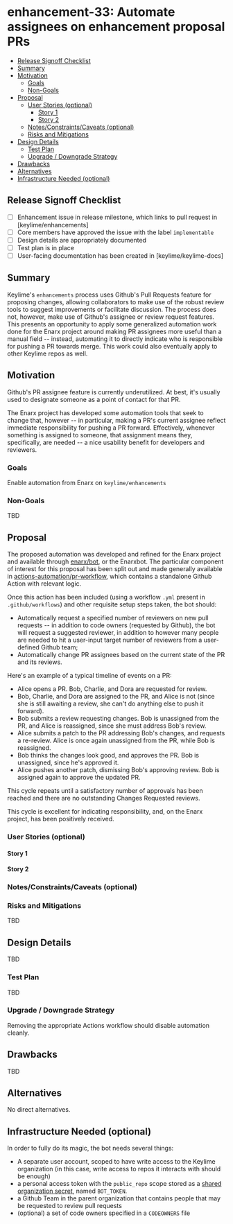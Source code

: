 <!--
**Note:** When your enhancement is complete, all of these comment blocks should be removed.

To get started with this template:

- [ ] **Create an issue in keylime/enhancements**
  When filing an enhancement tracking issue, please ensure to complete all
  fields in that template.  One of the fields asks for a link to the enhancement.  You
  can leave that blank until this enhancement is made a pull request, and then
  go back to the enhancement and add the link.
- [ ] **Make a copy of this template.**
 name it `NNNN-short-descriptive-title`, where `NNNN` is the issue number (with no
  leading-zero padding) assigned to your enhancement above.
- [ ] **Fill out this file as best you can.**
  At minimum, you should fill in the "Summary", and "Motivation" sections.
  These should be easy if you've preflighted the idea of the enhancement with the
  appropriate SIG(s).
- [ ] **Merge early and iterate.**
  Avoid getting hung up on specific details and instead aim to get the goals of
  the enhancement clarified and merged quickly.  The best way to do this is to just
  start with the high-level sections and fill out details incrementally in
  subsequent PRs.
-->
# enhancement-33: Automate assignees on enhancement proposal PRs

<!--
This is the title of your enhancement.  Keep it short, simple, and descriptive.  A good
title can help communicate what the enhancement is and should be considered as part of
any review.
-->

<!--
A table of contents is helpful for quickly jumping to sections of a enhancement and for
highlighting any additional information provided beyond the standard enhancement
template.
-->

<!-- toc -->
- [Release Signoff Checklist](#release-signoff-checklist)
- [Summary](#summary)
- [Motivation](#motivation)
  - [Goals](#goals)
  - [Non-Goals](#non-goals)
- [Proposal](#proposal)
  - [User Stories (optional)](#user-stories-optional)
    - [Story 1](#story-1)
    - [Story 2](#story-2)
  - [Notes/Constraints/Caveats (optional)](#notesconstraintscaveats-optional)
  - [Risks and Mitigations](#risks-and-mitigations)
- [Design Details](#design-details)
  - [Test Plan](#test-plan)
  - [Upgrade / Downgrade Strategy](#upgrade--downgrade-strategy)
- [Drawbacks](#drawbacks)
- [Alternatives](#alternatives)
- [Infrastructure Needed (optional)](#infrastructure-needed-optional)
<!-- /toc -->

## Release Signoff Checklist

<!--
**ACTION REQUIRED:** In order to merge code into a release, there must be an
issue in [keylime/enhancements] referencing this enhancement and targeting a release**.

For enhancements that make changes to code or processes/procedures in core
Keylime i.e., [keylime/keylime], we require the following Release
Signoff checklist to be completed.

Check these off as they are completed for the Release Team to track. These
checklist items _must_ be updated for the enhancement to be released.
-->

- [ ] Enhancement issue in release milestone, which links to pull request in [keylime/enhancements]
- [ ] Core members have approved the issue with the label `implementable`
- [ ] Design details are appropriately documented
- [ ] Test plan is in place
- [ ] User-facing documentation has been created in [keylime/keylime-docs]

<!--
**Note:** This checklist is iterative and should be reviewed and updated every time this enhancement is being considered for a milestone.
-->

## Summary

<!--
This section is incredibly important for producing high quality user-focused
documentation such as release notes or a development roadmap.  It should be
possible to collect this information before implementation begins in order to
avoid requiring implementers to split their attention between writing release
notes and implementing the feature itself. Reviewers
should help to ensure that the tone and content of the `Summary` section is
useful for a wide audience.

A good summary is probably at least a paragraph in length.
-->
Keylime's `enhancements` process uses Github's Pull Requests feature for proposing changes, allowing collaborators to make use of the robust review tools to suggest improvements or facilitate discussion. The process does not, however, make use of Github's assignee or review request features. This presents an opportunity to apply some generalized automation work done for the Enarx project around making PR assignees more useful than a manual field -- instead, automating it to directly indicate who is responsible for pushing a PR towards merge. This work could also eventually apply to other Keylime repos as well.

## Motivation

<!--
This section is for explicitly listing the motivation, goals and non-goals of
this enhancement.  Describe why the change is important and the benefits to users.
-->
Github's PR assignee feature is currently underutilized. At best, it's usually used to designate someone as a point of contact for that PR.

The Enarx project has developed some automation tools that seek to change that, however -- in particular, making a PR's current assignee reflect immediate responsibility for pushing a PR forward. Effectively, whenever something is assigned to someone, that assignment means they, specifically, are needed -- a nice usability benefit for developers and reviewers.


### Goals

<!--
List the specific goals of the enhancement.  What is it trying to achieve?  How will we
know that this has succeeded?
-->
Enable automation from Enarx on `keylime/enhancements`

### Non-Goals

<!--
What is out of scope for this enhancement?  Listing non-goals helps to focus discussion
and make progress.
-->
TBD

## Proposal

<!--
This is where we get down to the specifics of what the proposal actually is.
This should have enough detail that reviewers can understand exactly what
you're proposing, but should not include things like API designs or
implementation.  The "Design Details" section below is for the real
nitty-gritty.
-->
The proposed automation was developed and refined for the Enarx project and available through [enarx/bot](https://github.com/enarx/bot), or the Enarxbot. The particular component of interest for this proposal has been split out and made generally available in [actions-automation/pr-workflow](https://github.com/actions-automation/pr-workflow), which contains a standalone Github Action with relevant logic.

Once this action has been included (using a workflow `.yml` present in `.github/workflows`) and other requisite setup steps taken, the bot should:

- Automatically request a specified number of reviewers on new pull requests -- in addition to code owners (requested by Github), the bot will request a suggested reviewer, in addition to however many people are needed to hit a user-input target number of reviewers from a user-defined Github team;
- Automatically change PR assignees based on the current state of the PR and its reviews.

Here's an example of a typical timeline of events on a PR:
- Alice opens a PR. Bob, Charlie, and Dora are requested for review.
- Bob, Charlie, and Dora are assigned to the PR, and Alice is not (since she is still awaiting a review, she can't do anything else to push it forward).
- Bob submits a review requesting changes. Bob is unassigned from the PR, and Alice is reassigned, since she must address Bob's review.
- Alice submits a patch to the PR addressing Bob's changes, and requests a re-review. Alice is once again unassigned from the PR, while Bob is reassigned.
- Bob thinks the changes look good, and approves the PR. Bob is unassigned, since he's approved it.
- Alice pushes another patch, dismissing Bob's approving review. Bob is assigned again to approve the updated PR.

This cycle repeats until a satisfactory number of approvals has been reached and there are no outstanding Changes Requested reviews.

This cycle is excellent for indicating responsibility, and, on the Enarx project, has been positively received.

### User Stories (optional)

<!--
Detail the things that people will be able to do if this enhancement is implemented.
Include as much detail as possible so that people can understand the "how" of
the system.  The goal here is to make this feel real for users without getting
bogged down.
-->

#### Story 1

#### Story 2

### Notes/Constraints/Caveats (optional)

<!--
What are the caveats to the proposal?
What are some important details that didn't come across above.
Go in to as much detail as necessary here.
This might be a good place to talk about core concepts and how they relate.
-->

### Risks and Mitigations

<!--
What are the risks of this proposal and how do we mitigate.  Think broadly.
For example, consider both security and how this will impact the larger
enhancement ecosystem.

How will security be reviewed and by whom?
-->
TBD

## Design Details

<!--
This section should contain enough information that the specifics of your
change are understandable.  This may include API specs (though not always
required) or even code snippets.  If there's any ambiguity about HOW your
proposal will be implemented, this is the place to discuss them.
-->
TBD

### Test Plan

<!--
**Note:** *Not required until targeted at a release.*

Consider the following in developing a test plan for this enhancement:
- Will there be e2e and integration tests, in addition to unit tests?
- How will it be tested in isolation vs with other components?

No need to outline all of the test cases, just the general strategy.  Anything
that would count as tricky in the implementation and anything particularly
challenging to test should be called out.

All code is expected to have adequate tests (eventually with coverage
expectations).
-->
TBD

### Upgrade / Downgrade Strategy

<!--
If applicable, how will the component be upgraded and downgraded? Make sure
this is in the test plan.

Consider the following in developing an upgrade/downgrade strategy for this enhancement
-->
Removing the appropriate Actions workflow should disable automation cleanly.

## Drawbacks

<!--
Why should this enhancement _not_ be implemented?
-->
TBD

## Alternatives

<!--
What other approaches did you consider and why did you rule them out?  These do
not need to be as detailed as the proposal, but should include enough
information to express the idea and why it was not acceptable.
-->
No direct alternatives.

## Infrastructure Needed (optional)

<!--
Use this section if you need things infrastructure related specific to your enhancement.  Examples include a
new subproject, repos requested, github webhook, changes to CI (travis).
-->
In order to fully do its magic, the bot needs several things:

- A separate user account, scoped to have write access to the Keylime organization (in this case, write access to repos it interacts with should be enough)
- a personal access token with the `public_repo` scope stored as a [shared organization secret](https://docs.github.com/en/free-pro-team@latest/actions/reference/encrypted-secrets), named `BOT_TOKEN`.
- a Github Team in the parent organization that contains people that may be requested to review pull requests
- (optional) a set of code owners specified in a `CODEOWNERS` file
